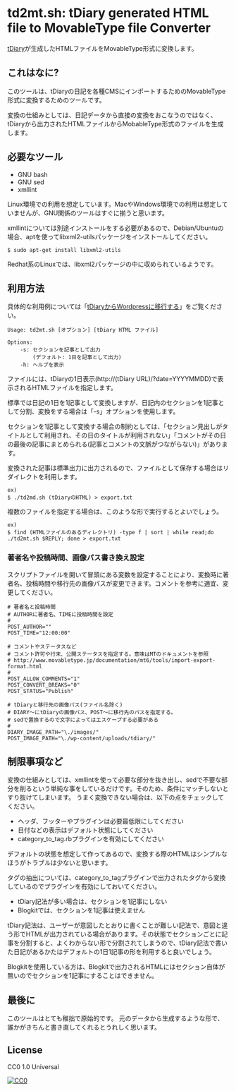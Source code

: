 
td2mt.sh: tDiary generated HTML file to MovableType file Converter
==================================================================

[tDiary](http://www.tdiary.org/)が生成したHTMLファイルをMovableType形式に変換します。


これはなに?
-----------

このツールは、tDiaryの日記を各種CMSにインポートするためのMovableType形式に変換するためのツールです。

変換の仕組みとしては、日記データから直接の変換をおこなうのではなく、tDiaryから出力されたHTMLファイルからMobableType形式のファイルを生成します。


必要なツール
------------

- GNU bash
- GNU sed
- xmllint

Linux環境での利用を想定しています。MacやWindows環境での利用は想定していませんが、GNU関係のツールはすぐに揃うと思います。

xmllintについては別途インストールをする必要があるので、Debian/Ubuntuの場合、aptを使ってlibxml2-utilsパッケージをインストールしてください。

    $ sudo apt-get install libxml2-utils

Redhat系のLinuxでは、libxml2パッケージの中に収められているようです。


利用方法
--------

具体的な利用例については「[tDiaryからWordpressに移行する](migrate_to_wordpress.md)」をご覧ください。

    Usage: td2mt.sh [オプション] [tDiary HTML ファイル]

    Options:
        -s: セクションを記事として出力
            (デフォルト: 1日を記事として出力)
        -h: ヘルプを表示

ファイルには、tDiaryの1日表示(http://(tDiary URL)/?date=YYYYMMDD)で表示されるHTMLファイルを指定します。

標準では日記の1日を1記事として変換しますが、日記内のセクションを1記事として分割、変換をする場合は「-s」オプションを使用します。

セクションを1記事として変換する場合の制約としては、「セクション見出しがタイトルとして利用され、その日のタイトルが利用されない」「コメントがその日の最後の記事にまとめられる(記事とコメントの文脈がつながらない)」があります。

変換された記事は標準出力に出力されるので、ファイルとして保存する場合はリダイレクトを利用します。

    ex)
    $ ./td2md.sh (tDiaryのHTML) > export.txt

複数のファイルを指定する場合は、このような形で実行するとよいでしょう。

    ex)
    $ find (HTMLファイルのあるディレクトリ) -type f | sort | while read;do ./td2mt.sh $REPLY; done > export.txt


### 著者名や投稿時間、画像パス書き換え設定

スクリプトファイルを開いて冒頭にある変数を設定することにより、変換時に著者名、投稿時間や移行先の画像パスが変更できます。コメントを参考に適宜、変更してください。

    # 著者名と投稿時間
    # AUTHORに著者名、TIMEに投稿時間を設定
    #
    POST_AUTHOR=""
    POST_TIME="12:00:00"

    # コメントやステータスなど
    # コメント許可や行末、公開ステータスを指定する。意味はMTのドキュメントを参照
    # http://www.movabletype.jp/documentation/mt6/tools/import-export-format.html
    #
    POST_ALLOW_COMMENTS="1"
    POST_CONVERT_BREAKS="0"
    POST_STATUS="Publish"

    # tDiaryと移行先の画像パス(ファイル名除く)
    # DIARY〜にtDiaryの画像パス、POST〜に移行先のパスを指定する。
    # sedで置換するので文字によってはエスケープする必要がある
    #
    DIARY_IMAGE_PATH="\./images/"
    POST_IMAGE_PATH="\./wp-content/uploads/tdiary/"


制限事項など
-----------

変換の仕組みとしては、xmllintを使って必要な部分を抜き出し、sedで不要な部分を削るという単純な事をしているだけです。そのため、条件にマッチしないとすり抜けてしまいます。
うまく変換できない場合は、以下の点をチェックしてください。

- ヘッダ、フッターやプラグインは必要最低限にしてください
- 日付などの表示はデフォルト状態にしてください
- category_to_tag.rbプラグインを有効にしてください

デフォルトの状態を想定して作ってあるので、変換する際のHTMLはシンプルなほうがトラブルは少ないと思います。

タグの抽出については、category_to_tagプラグインで出力されたタグから変換しているのでプラグインを有効にしておいてください。

- tDiary記法が多い場合は、セクションを1記事にしない
- Blogkitでは、セクションを1記事は使えません

tDiary記法は、ユーザーが意図したとおりに書くことが難しい記法で、意図と違う形でHTMLが出力されている場合があります。その状態でセクションごとに記事を分割すると、よくわからない形で分割されてしまうので、tDiary記法で書いた日記があるかたはデフォルトの1日1記事の形を利用すると良いでしょう。

Blogkitを使用している方は、Blogkitで出力されるHTMLにはセクション自体が無いのでセクションを1記事にすることはできません。


最後に
------

このツールはとても稚拙で原始的です。
元のデータから生成するような形で、誰かがきちんと書き直してくれるとうれしく思います。


License
-------

CC0 1.0 Universal 

[![CC0](http://i.creativecommons.org/p/zero/1.0/88x31.png "CC0")](http://creativecommons.org/publicdomain/zero/1.0/deed.ja)

